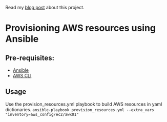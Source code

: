 Read my [blog
post](http://ben.tennant.family/posts/aws-provisioning-with-ansible)
about this project.
# Provisioning AWS resources using Ansible

## Pre-requisites:
- [Ansible](http://docs.ansible.com/ansible/latest/intro_installation.html)
- [AWS CLI](https://docs.aws.amazon.com/cli/latest/userguide/installing.html)

## Usage
Use the provision_resources.yml playbook to build AWS resources in yaml
dictionaries.
`ansible-playbook provision_resources.yml --extra_vars
"inventory=aws_config/ec2/awx01"`

